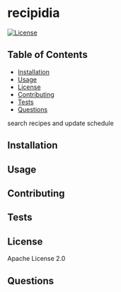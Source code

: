 # recipidia # 
    
[![License](https://img.shields.io/badge/License-Apache%202.0-blue.svg)](https://opensource.org/licenses/Apache-2.0)
    
## Table of Contents ##
- [Installation](##Installation##)
- [Usage](##Usage##)
- [License](##License##)
- [Contributing](##Contributing##)
- [Tests](##Tests##)
- [Questions](##Questions##)

    
search recipes and update schedule
    
## Installation ##
    
## Usage ##
    
## Contributing ##
    
## Tests ##
    
## License ##
    
Apache License 2.0
    
## Questions ##
    
